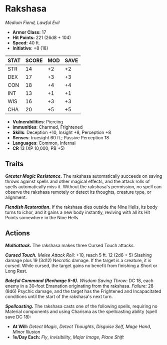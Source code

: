 # Rakshasa

*Medium Fiend, Lawful Evil*

- **Armor Class:** 17
- **Hit Points:** 221 (26d8 + 104)
- **Speed:** 40 ft.
- **Initiative**: +8 (18)

|STAT|SCORE|MOD|SAVE|
| --- | --- | --- | ---- |
| STR | 14 | +2 | +2 |
| DEX | 17 | +3 | +3 |
| CON | 18 | +4 | +4 |
| INT | 13 | +1 | +1 |
| WIS | 16 | +3 | +3 |
| CHA | 20 | +5 | +5 |

- **Vulnerabilities**: Piercing
- **Immunities**: Charmed, Frightened
- **Skills**: Deception +10, Insight +8, Perception +8
- **Senses**: truesight 60 ft.; Passive Perception 18
- **Languages**: Common, Infernal
- **CR** 13 (XP 10,000; PB +5)

## Traits

***Greater Magic Resistance.*** The rakshasa automatically succeeds on saving throws against spells and other magical effects, and the attack rolls of spells automatically miss it. Without the rakshasa's permission, no spell can observe the rakshasa remotely or detect its thoughts, creature type, or alignment.

***Fiendish Restoration.*** If the rakshasa dies outside the Nine Hells, its body turns to ichor, and it gains a new body instantly, reviving with all its Hit Points somewhere in the Nine Hells.


## Actions

***Multiattack.*** The rakshasa makes three Cursed Touch attacks.

***Cursed Touch.*** *Melee Attack Roll:* +10, reach 5 ft. 12 (2d6 + 5) Slashing damage plus 19 (3d12) Necrotic damage. If the target is a creature, it is cursed. While cursed, the target gains no benefit from finishing a Short  or Long Rest.

***Baleful Command (Recharge 5-6).*** *Wisdom Saving Throw*: DC 18, each enemy in a 30-foot Emanation originating from the rakshasa. *Failure:*  28 (8d6) Psychic damage, and the target has the Frightened and Incapacitated conditions until the start of the rakshasa's next turn.

***Spellcasting.*** The rakshasa casts one of the following spells, requiring no Material components and using Charisma as the spellcasting ability (spell save DC 18):

- **At Will:** *Detect Magic*, *Detect Thoughts*, *Disguise Self*, *Mage Hand*, *Minor Illusion*
- **1e/Day Each:** *Fly*, *Invisibility*, *Major Image*, *Plane Shift*
